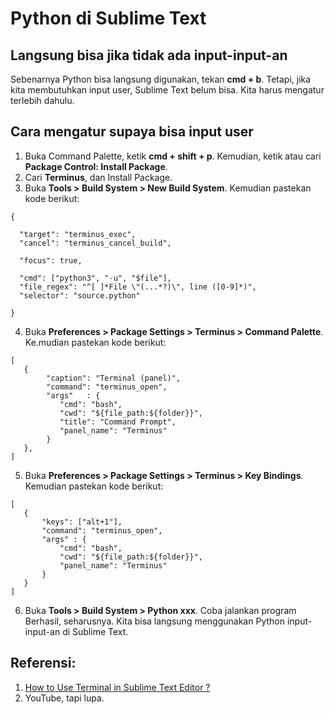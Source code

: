 # Python di Sublime Text
## Langsung bisa jika tidak ada input-input-an
Sebenarnya Python bisa langsung digunakan, tekan **cmd + b**. Tetapi, jika kita membutuhkan input user, Sublime Text belum bisa. Kita harus mengatur terlebih dahulu.

## Cara mengatur supaya bisa input user
1. Buka Command Palette, ketik **cmd + shift + p**. Kemudian, ketik atau cari **Package Control: Install Package**.
2. Cari **Terminus**, dan Install Package.
3. Buka **Tools > Build System > New Build System**. Kemudian pastekan kode berikut:

```
{
  
  "target": "terminus_exec",
  "cancel": "terminus_cancel_build",

  "focus": true,

  "cmd": ["python3", "-u", "$file"],
  "file_regex": "^[ ]*File \"(...*?)\", line ([0-9]*)",
  "selector": "source.python"

}
```

4. Buka **Preferences > Package Settings > Terminus > Command Palette**. Ke.mudian pastekan kode berikut:

```
[
   {
        "caption": "Terminal (panel)",
        "command": "terminus_open",
        "args"   : {
           "cmd": "bash",
           "cwd": "${file_path:${folder}}",
           "title": "Command Prompt",
           "panel_name": "Terminus"
        }
   },
]  
```
5. Buka **Preferences > Package Settings > Terminus > Key Bindings**. Kemudian pastekan kode berikut:

```
[
   {
       "keys": ["alt+1"],
       "command": "terminus_open",
       "args" : {
           "cmd": "bash",
           "cwd": "${file_path:${folder}}",
           "panel_name": "Terminus"
       }
   }
] 
```
6. Buka **Tools > Build System > Python xxx**. Coba jalankan program Berhasil, seharusnya. Kita bisa langsung menggunakan Python input-input-an di Sublime Text.

## Referensi:
1. [How to Use Terminal in Sublime Text Editor ?](https://www.geeksforgeeks.org/how-to-use-terminal-in-sublime-text-editor/)
2. YouTube, tapi lupa.


